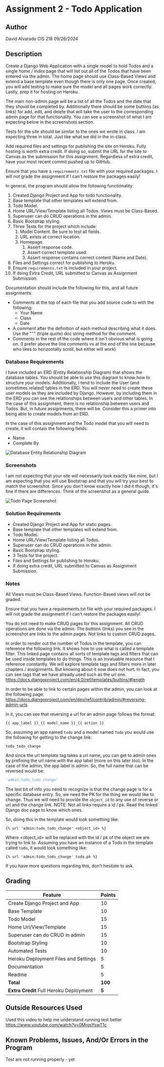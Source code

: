 # Assignment 2 - Todo Application

## Author
David Alvarado
CIS 218
09/26/2024

## Description

Create a Django Web Application with a single model to hold Todos and a single home / index page that will list out all of the Todos that have been entered via the admin. The home page should use Class-Based Views and extend a base template even though there is only one page. Once created, you will add testing to make sure the model and all pages work correctly. Lastly, prep it for hosting on Heroku.

The main non-admin page will be a list of all the Todos and the date that they should be completed by. Additionally there should be some buttons (as links) for add, edit, and delete that will take the user to the corresponding admin page for that functionality. You can see a screenshot of what I am expecting below in the screenshots section.

Tests for the site should be similar to the ones we wrote in class. I am expecting three in total. Just like what we did in the in-class.

Add required files and settings for publishing the site on Heroku. Fully hosting is worth extra credit. If doing so, submit the URL for the site to Canvas as the submission for this assignment. Regardless of extra credit, have your most recent commit pushed up to GitHub.

Ensure that you have a `requirements.txt` file with your required packages. I will not grade the assignment if I can't restore the packages easily!

In general, the program should allow the following functionality:

1. Created Django Project and App for todo functionality.
2. Base template that other templates will extend from.
3. Todo Model.
4. Home URL/View/Template listing all Todos. Views must be Class-Based.
5. Superuser can do CRUD operations in the admin.
6. Basic Bootstrap styling.
7. Three Tests for the project which include:
   1. Model Content. Be sure to test all fields.
   2. URL exists at correct location.
   3. Homepage.
      1. Assert response code.
      2. Assert correct template used.
      3. Assert response contains correct content (Name and Date).
8. Files and Settings correct for publishing to Heroku.
9. Ensure `requirements.txt` is included in your project.
10. If doing Extra Credit, URL submitted to Canvas as Assignment Submission.

Documentation should include the following for this, and all future assignments:
* Comments at the top of each file that you add source code to with the following:
  * Your Name
  * Class
  * Date
* A comment after the definition of each method describing what it does. Use the """ (triple quote) doc string method for the comment.
* Comments in the rest of the code where it isn't obvious what is going on. (I prefer above the line comments vs at the end of the line because who likes to horizontally scroll, but either will work)

### Database Requirements
I have included an ERD (Entity Relationship Diagram) that shows the database tables. You should be able to use this diagram to know how to structure your models. Additionally, I tend to include the User (and sometimes related) tables in the ERD. You will never need to create these user models as they are included by Django. However, by including them in the ERD you can see the relationships between users and other tables. In the case of this assignment, there is no relationship between users and Todos. But, in future assignments, there will be. Consider this a primer into being able to create models from an ERD.

In the case of this assignment and the Todo model that you will need to create, it will contain the following fields:
* Name
* Complete By

![Database Entity Relationship Diagram](https://barnesbrothers.net/cis218/assignment_images/assignment_2/cis218_assignment_2_erd.png "Database Entity Relationship Diagram")

### Screenshots
I am not expecting that your site will necessarily look exactly like mine, but I am expecting that you will use Bootstrap and that you will try your best to match the screenshot. Since you don't know exactly how I did it though, it's fine if there are differences. Think of the screenshot as a general guide.

![Todo Page Screenshot](https://barnesbrothers.net/cis218/assignment_images/assignment_2/cis218_assignment_2_screenshot.png "Todo Page Screenshot")

### Solution Requirements
* Created Django Project and App for static pages.
* Base template that other templates will extend from.
* Todo Model.
* Home URL/View/Template listing all Todos.
* Superuser can do CRUD operations in the admin.
* Basic Bootstrap styling.
* 3 Tests for the project.
* Files and Settings for publishing to Heroku.
* If doing extra credit, URL submitted to Canvas as Assignment Submission.

### Notes
All Views must be Class-Based Views. Function-Based views will not be graded.

Ensure that you have a requirements.txt file with your required packages. I will not grade the assignment if I can't restore the packages easily!

You do not need to make CRUD pages for this assignment. All CRUD operations are done via the admin.
The buttons (links) you see in the screenshot are links to the admin pages. Not links to custom CRUD pages.

In order to render out the number of Todos in the template, you can reference the following link. It shows how to use what is called a template filter. This linked page contains all sorts of template tags and filters that can be used inside templates to do things. This is an invaluable resource that I reference constantly. We will explore template tags and filters more in later chapters / assignments. But knowing about it now does not hurt. In fact, you can see tags that we have already used such as the url one.
<br>https://docs.djangoproject.com/en/4.0/ref/templates/builtins/#length

In order to be able to link to certain pages within the admin, you can look at the following page:
<br>https://docs.djangoproject.com/en/dev/ref/contrib/admin/#reversing-admin-urls

In it, you can see that reversing a url for an admin page follows the format:

```
{{ app_label }}_{{ model_name }}_{{ action }}
```

So, assuming an app named `todo` and a model named `Todo` you would use the following for getting to the change link:

```
todo_todo_change
```

And since the url template tag takes a url name, you can get to admin ones by prefixing the url name with the app label (more on this later too). In the case of the admin, the app label is admin. So, the full name that can be reversed would be:

```python
'admin:todo_todo_change'
```

The last bit of info you need to recognize is that the change page is for a specific database entry.
So, we need the PK for the thing we would like to change. Thus we will need to provide the `object_id`
to any use of reverse or url and the change link.
NOTE: Not all links require a id / pk. Read the linked Django doc page to know which ones.

So, doing this in the template would look something like:

```htmldjango
{% url 'admin:todo_todo_change' <object_id> %}
```

Where <object_id> will be replaced with the id / pk of the object we are trying to link to.
Assuming you have an instance of a Todo in the template called `todo`, it would look something like:

```htmldjango
{% url 'admin:todo_todo_change' todo.pk %}
```

If you have more questions regarding this, don't hesitate to ask.

## Grading
| Feature                                  | Points |
|------------------------------------------|--------|
| Create Django Project and App            |    10  |
| Base Template                            |    10  |
| Todo Model                               |    15  |
| Home Url/View/Template                   |    15  |
| Superuser can do CRUD in admin           |    15  |
| Bootstrap Styling                        |    10  |
| Automated Tests                          |    10  |
| Heroku Deployment Files and Settings     |     5  |
| Documentation                            |     5  |
| Readme                                   |     5  |
| **Total**                                | **100**|
| **Extra Credit** Full Heroku Deployment  |   **5**|

## Outside Resources Used

Used this video to help me understand running test better https://www.youtube.com/watch?v=0MrgsYswT1c

## Known Problems, Issues, And/Or Errors in the Program

Test are not running properly - yet